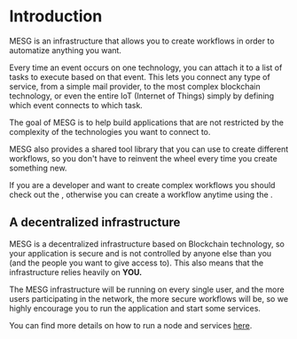 # Introduction


MESG is an infrastructure that allows you to create workflows in order to automatize anything you want.

Every time an event occurs on one technology, you can attach it to a list of tasks to execute based on that event. This lets you connect any type of service, from a simple mail provider, to the most complex blockchain technology, or even the entire IoT \(Internet of Things\) simply by defining which event connects to which task.

The goal of MESG is to help build applications that are not restricted by the complexity of the technologies you want to connect to. 

MESG also provides a shared tool library that you can use to create different workflows, so you don't have to reinvent the wheel every time you create something new. 

If you are a developer and want to create complex workflows you should check out the , otherwise you can create a workflow anytime using the .

## A decentralized infrastructure

MESG is a decentralized infrastructure based on Blockchain technology, so your application is secure and is not controlled by anyone else than you \(and the people you want to give access to\). This also means that the infrastructure relies heavily on **YOU.**

The MESG infrastructure will be running on every single user, and the more users participating in the network, the more secure workflows will be, so we highly encourage you to run the application and start some services.   
  
You can find more details on how to run a node and services [here](https://github.com/mesg-foundation/documentation/tree/b3d92737e4dfd41f30e20d0ab1f2b8dbbf045a2d/node/README.md).

